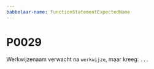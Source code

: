 ```yaml
---
babbelaar-name: FunctionStatementExpectedName
---
```

# P0029
Werkwijzenaam verwacht na `werkwijze`, maar kreeg: `...`
